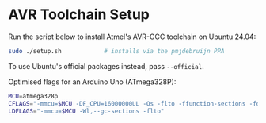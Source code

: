 # AVR Toolchain Setup

Run the script below to install Atmel's AVR-GCC toolchain on Ubuntu 24.04:

```bash
sudo ./setup.sh            # installs via the pmjdebruijn PPA
```

To use Ubuntu's official packages instead, pass `--official`.

Optimised flags for an Arduino Uno (ATmega328P):

```bash
MCU=atmega328p
CFLAGS="-mmcu=$MCU -DF_CPU=16000000UL -Os -flto -ffunction-sections -fdata-sections"
LDFLAGS="-mmcu=$MCU -Wl,--gc-sections -flto"
```

